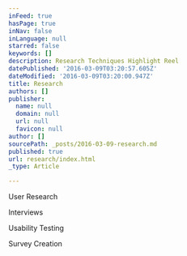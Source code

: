 ```yaml
---
inFeed: true
hasPage: true
inNav: false
inLanguage: null
starred: false
keywords: []
description: Research Techniques Highlight Reel
datePublished: '2016-03-09T03:20:57.605Z'
dateModified: '2016-03-09T03:20:00.947Z'
title: Research
authors: []
publisher:
  name: null
  domain: null
  url: null
  favicon: null
author: []
sourcePath: _posts/2016-03-09-research.md
published: true
url: research/index.html
_type: Article

---
```

User Research

Interviews

Usability Testing

Survey Creation
